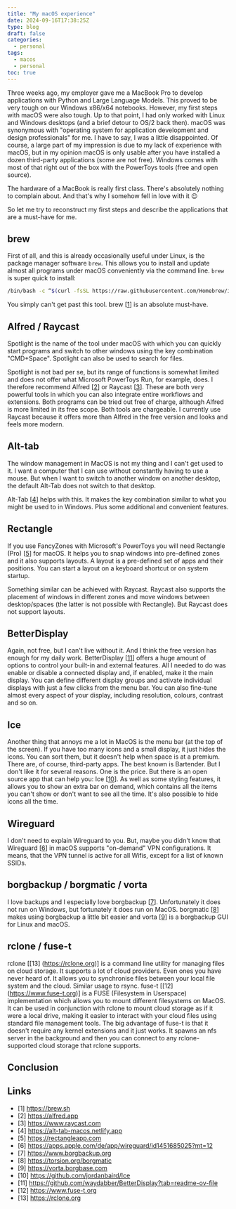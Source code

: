```yaml
---
title: "My macOS experience"
date: 2024-09-16T17:38:25Z
type: blog
draft: false
categories:
  - personal
tags:
  - macos
  - personal
toc: true
---
```


Three weeks ago, my employer gave me a MacBook Pro to develop applications with Python and Large Language Models. This proved to be very tough on our Windows x86/x64 notebooks. However, my first steps with macOS were also tough. Up to that point, I had only worked with Linux and Windows desktops (and a brief detour to OS/2 back then). macOS was synonymous with "operating system for application development and design professionals" for me. I have to say, I was a little disappointed. Of course, a large part of my impression is due to my lack of experience with macOS, but in my opinion macOS is only usable after you have installed a dozen third-party applications (some are not free). Windows comes with most of that right out of the box with the PowerToys tools (free and open source).  

The hardware of a MacBook is really first class. There's absolutely nothing to complain about. And that's why I somehow fell in love with it :wink:

So let me try to reconstruct my first steps and describe the applications that are a must-have for me.

## brew

First of all, and this is already occasionally useful under Linux, is the package manager software `brew`. This allows you to install and update almost all programs under macOS conveniently via the command line. `brew` is super quick to install:

```sh
/bin/bash -c “$(curl -fsSL https://raw.githubusercontent.com/Homebrew/install/HEAD/install.sh)”
```

You simply can't get past this tool. brew [[1](https://brew.sh)] is an absolute must-have.

## Alfred / Raycast  

Spotlight is the name of the tool under macOS with which you can quickly start programs and switch to other windows using the key combination "CMD+Space". Spotlight can also be used to search for files.

Spotlight is not bad per se, but its range of functions is somewhat limited and does not offer what Microsoft PowerToys Run, for example, does. I therefore recommend Alfred [[2](https://alfred.app)] or Raycast [[3](https://www.raycast.com)]. These are both very powerful tools in which you can also integrate entire workflows and extensions. Both programs can be tried out free of charge, although Alfred is more limited in its free scope. Both tools are chargeable. I currently use Raycast because it offers more than Alfred in the free version and looks and feels more modern.

## Alt-tab

The window management in MacOS is not my thing and I can't get used to it. I want a computer that I can use without constantly having to use a mouse. But when I want to switch to another window on another desktop, the default Alt-Tab does not switch to that desktop.  

Alt-Tab [[4](https://alt-tab-macos.netlify.app)] helps with this. It makes the key combination similar to what you might be used to in Windows. Plus some additional and convenient features.

## Rectangle

If you use FancyZones with Microsoft's PowerToys you will need Rectangle (Pro) [[5](https://rectangleapp.com)] for macOS. It helps you to snap windows into pre-defined zones and it also supports layouts. A layout is a pre-defined set of apps and their positions. You can start a layout on a keyboard shortcut or on system startup.

Something similar can be achieved with Raycast. Raycast also supports the placement of windows in different zones and move windows between desktop/spaces (the latter is not possible with Rectangle). But Raycast does not support layouts.

## BetterDisplay

Again, not free, but I can't live without it. And I think the free version has enough for my daily work. BetterDisplay [[11](https://github.com/waydabber/BetterDisplay?tab=readme-ov-file)] offers a huge amount of options to control your built-in and external features. All I needed to do was enable or disable a connected display and, if enabled, make it the main display. You can define different display groups and activate individual displays with just a few clicks from the menu bar. You can also fine-tune almost every aspect of your display, including resolution, colours, contrast and so on.

## Ice

Another thing that annoys me a lot in MacOS is the menu bar (at the top of the screen). If you have too many icons and a small display, it just hides the icons. You can sort them, but it doesn't help when space is at a premium. There are, of course, third-party apps. The best known is Bartender. But I don't like it for several reasons. One is the price. But there is an open source app that can help you: Ice [[10](https://github.com/jordanbaird/Ice)]. As well as some styling features, it allows you to show an extra bar on demand, which contains all the items you can't show or don't want to see all the time. It's also possible to hide icons all the time.

## Wireguard

I don't need to explain Wireguard to you. But, maybe you didn't know that Wireguard [[6](https://apps.apple.com/de/app/wireguard/id1451685025?mt=12)] in macOS supports "on-demand" VPN configurations. It means, that the VPN tunnel is active for all Wifis, except for a list of known SSIDs.  

## borgbackup / borgmatic / vorta

I love backups and I especially love borgbackup [[7](https://www.borgbackup.org)]. Unfortunately it does not run on Windows, but fortunately it does run on MacOS. borgmatic [[8](https://torsion.org/borgmatic/)] makes using borgbackup a little bit easier and vorta [[9](https://vorta.borgbase.com)] is a borgbackup GUI for Linux and macOS.

## rclone / fuse-t

rclone [[13] (https://rclone.org)] is a command line utility for managing files on cloud storage. It supports a lot of cloud providers. Even ones you have never heard of. It allows you to synchronise files between your local file system and the cloud. Similar usage to rsync. fuse-t [[12] (https://www.fuse-t.org)] is a FUSE (Filesystem in Userspace) implementation which allows you to mount different filesystems on MacOS. It can be used in conjunction with rclone to mount cloud storage as if it were a local drive, making it easier to interact with your cloud files using standard file management tools. The big advantage of fuse-t is that it doesn't require any kernel extensions and it just works. It spawns an nfs server in the background and then you can connect to any rclone-supported cloud storage that rclone supports.  

## Conclusion



## Links

- [1] <https://brew.sh>
- [2] <https://alfred.app>
- [3] <https://www.raycast.com>
- [4] <https://alt-tab-macos.netlify.app>
- [5] <https://rectangleapp.com>
- [6] <https://apps.apple.com/de/app/wireguard/id1451685025?mt=12>
- [7] <https://www.borgbackup.org>
- [8] <https://torsion.org/borgmatic>
- [9] <https://vorta.borgbase.com>
- [10] <https://github.com/jordanbaird/Ice>
- [11] <https://github.com/waydabber/BetterDisplay?tab=readme-ov-file>
- [12] <https://www.fuse-t.org>
- [13] <https://rclone.org>
